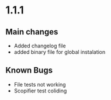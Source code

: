 # 1.1.1

## Main changes
- Added changelog file
- added binary file for global instalation

## Known Bugs
- File tests not working
- Scopifier test coliding